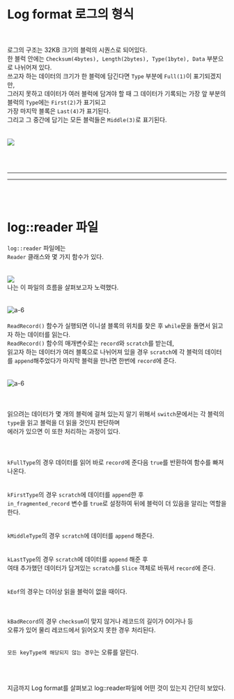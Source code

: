 # Log format 로그의 형식
<br/><br/>
로그의 구조는 32KB 크기의 블럭의 시퀀스로 되어있다.     
한 블럭 안에는 ```Checksum(4bytes), Length(2bytes), Type(1byte), Data``` 부분으로 나뉘어져 있다.      
쓰고자 하는 데이터의 크기가 한 블럭에 담긴다면 ```Type``` 부분에 ```Full(1)```이 표기되겠지만,       
그러지 못하고 데이터가 여러 블럭에 담겨야 할 때 그 데이터가 기록되는 가장 앞 부분의 블럭의 ```Type```에는 ```First(2)```가 표기되고       
가장 마지막 블록은 ```Last(4)```가 표기된다.       
그리고 그 중간에 담기는 모든 블럭들은 ```Middle(3)```로 표기된다. 
<br/><br/>   
<img src="https://drive.google.com/u/1/uc?id=1E_j12nGBrGLoZ5Ze--pg9UoPFvqgJ26s&export=download">    

<br/><br/>
<hr><hr/>
<br/><br/>

# log::reader 파일    
```log::reader``` 파일에는   
```Reader``` 클래스와 몇 가지 함수가 있다.    
<br/><br/> 
<img src="https://drive.google.com/u/1/uc?id=1n0iBamRTZTfV4Nj-i2GqJ0paLpNYuQ8L&export=download">    
나는 이 파일의 흐름을 살펴보고자 노력했다.    
   <br/><br/>
![a-6]( https://drive.google.com/u/1/uc?id=14NWw8RAqeUYsQvzb2AxUMACrfSjdEzSN&export=download) 
   <br/><br/>
```ReadRecord()``` 함수가 실행되면 이니셜 블록의 위치를 찾은 후 ```while```문을 돌면서 읽고자 하는 데이터를 읽는다.  
```ReadRecord()``` 함수의 매개변수로는 ```record```와 ```scratch```를 받는데,      
읽고자 하는 데이터가 여러 블록으로 나뉘어져 있을 경우 ```scratch```에 각 블럭의 데이터를 ```append```해주었다가 마지막 블럭을 만나면 한번에 ```record```에 준다.   
<br/><br/>
![a-6]( https://drive.google.com/u/1/uc?id=1OH37ofybb-_cghK5a_gu4Ten8XQTOQpt&export=download) 
<br/><br/>
<br/><br/>
읽으려는 데이터가 몇 개의 블럭에 걸쳐 있는지 알기 위해서 ```switch```문에서는 각 블럭의 ```type```을 읽고 블럭을 더 읽을 것인지 판단하며    
에러가 있으면 이 또한 처리하는 과정이 있다.   
<br/><br/>   
```kFullType```의 경우 데이터를 읽어 바로 ```record```에 준다음 ```true```를 반환하여 함수를 빠져나온다.   
<br/><br/>
```kFirstType```의 경우 ```scratch```에 데이터를 ```append```한 후        
```in_fragmented_record``` 변수를 ```true```로 설정하여 뒤에 블럭이 더 있음을 알리는 역할을 한다.     
<br/><br/>
```kMiddleType```의 경우 ```scratch```에 데이터를 ```append``` 해준다.    
<br/><br/> 
```kLastType```의 경우 ```scratch```에 데이터를 ```append``` 해준 후      
여태 추가했던 데이터가 담겨있는 ```scratch```를 ```Slice``` 객체로 바꿔서 ```record```에 준다.   
<br/><br/>
```kEof```의 경우는 더이상 읽을 블럭이 없을 때이다.     
<br/><br/>

 ```kBadRecord```의 경우 ```checksum```이 맞지 않거나 레코드의 길이가 0이거나 등     
 오류가 있어 물리 레코드에서 읽어오지 못한 경우 처리된다.
 <br/><br/>
 
 ```모든 keyType에 해당되지 않는 경우```는 오류를 알린다.   
  
<br/><br/>

지금까지 Log format를 살펴보고 log::reader파일에 어떤 것이 있는지 간단히 보았다.       






